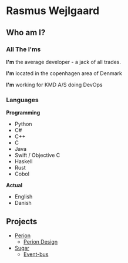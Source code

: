 # Rasmus Wejlgaard

## Who am I?
### All The I'ms
**I'm** the average developer - a jack of all trades.

**I'm** located in the copenhagen area of Denmark

**I'm** working for KMD A/S doing DevOps

### Languages
**Programming**

* Python
* C#
* C++
* C
* Java
* Swift / Objective C
* Haskell
* Rust
* Cobol

**Actual**

* English
* Danish

## Projects
* [Perion](http://perionapp.com)
    * [Perion Design](http://perionapp.com/perion-design)
* [Sugar](/sugar)
    * [Event-bus](/sugar/event-bus)
